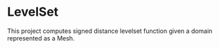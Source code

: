 # LevelSet 

This project computes signed distance levelset function given a domain represented as a Mesh. 